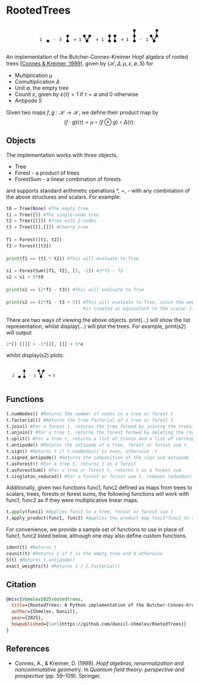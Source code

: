 # RootedTrees

<p align="center">
<img src="example_plots/antipode.png" width="350">
</p>

An implementation of the Butcher-Connes-Kreimer Hopf algebra of rooted trees [[Connes & Kreimer, 1999](#reference)],
given by $(\mathcal{H}, \Delta,\mu,\varepsilon, \emptyset, S)$ for<br>
- Multiplication $\mu$
- Comultiplication $\Delta$
- Unit $\emptyset$, the empty tree
- Counit $\varepsilon$, given by $\varepsilon(\tau) = 1$ if $\tau = \emptyset$ and $0$ otherwise
- Antipode $S$

Given two maps $f,g : \mathcal{H} \to \mathcal{H}$, we define their product map by
$$(f\cdot g)(\tau) = \mu \circ (f \otimes g) \circ \Delta(\tau).$$

## Objects

The implementation works with three objects,
- Tree
- Forest - a product of trees
- ForestSum - a linear combination of forests

and supports standard arithmetic operations *, +, - with any combination of the above structures and scalars. For example:

```python
t0 = Tree(None) #The empty tree
t1 = Tree([]) #The single-node tree
t2 = Tree([[]]) #Tree with 2-nodes
t3 = Tree([[],[]]) #Cherry tree

f1 = Forest([t1, t2])
f2 = Forest([t3])

print(f1 == (t1 * t2)) #This will evaluate to True

s1 = ForestSum([f1, f2], [2, -1]) #2*f1 - f2
s2 = s1 + 5*t0

print(s1 == (2*f1 - t3)) #This will evaluate to True

print(s2 == (2*f1 - t3 + 5)) #This will evaluate to True, since the empty tree t0
                             #is treated as equivalent to the scalar 1.
```

There are two ways of viewing the above objects. print(...) will show the list representation, whilst display(...) will plot the trees. For example, print(s2) will output
```python
2*[] [[]] + -1*[[], []] + 5*∅
```
whilst display(s2) plots:<br><br>
<img src="example_plots/example.png" width="150">

## Functions

```python
t.numNodes() #Returns the number of nodes in a tree or forest t
t.factorial() #Returns the tree factorial of a tree or forest t
t.join() #For a forest t, returns the tree formed by joining the trees of the forest with a common root
t.unjoin() #For a tree t, returns the forest formed by deleting the root
t.split() #For a tree t, returns a list of truncs and a list of corresponding branches, split according to the coproduct Delta
t.antipode() #Returns the antipode of a tree, forest or forest sum t
t.sign() #Returns t if t.numNodes() is even, otherwise -t
t.signed_antipode() #Returns the composition of the sign and antipode functions
t.asForest() #For a tree t, returns t as a forest
t.asForestSum() #For a tree or forest t, returns t as a forest sum
t.singleton_reduced() #For a forest or forest sum t, removes redundant occurences of Tree([]) in each forest
```

Additionally, given two functions func1, func2 defined as maps from trees to scalars, trees, forests or forest sums, the
following functions will work with func1, func2 as if they were multiplicative linear maps.

```python
t.apply(func1) #Applies func1 to a tree, forest or forest sum t
t.apply_product(func1, func2) #Applies the product map func1*func2 to t
```

For convenience, we provide a sample set of functions to use in place of func1, func2 listed below, although one may also
define custom functions.

```python
ident(t) #Returns t
counit(t) #Returns 1 if t is the empty tree and 0 otherwise
S(t) #Returns t.antipode()
exact_weights(t) #Returns 1 / t.factorial()
```

## Citation

```bibtex
@misc{shmelev2025rootedtrees,
  title={RootedTrees: A Python implementation of the Butcher-Connes-Kreimer Hopf algebra of planar rooted trees},
  author={Shmelev, Daniil},
  year={2025},
  howpublished={\url{https://github.com/daniil-shmelev/RootedTrees}}
}
```

## References
<a name="reference"></a>
- Connes, A., & Kreimer, D. (1999). *Hopf algebras, renormalization and noncommutative geometry*. In *Quantum field theory: perspective and prospective* (pp. 59–109). Springer.